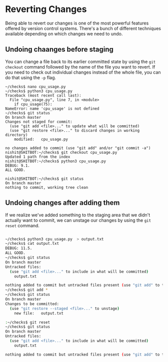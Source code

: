 <h1> Reverting Changes </h1>

Being able to revert our changes is one of
the most powerful features
offered by version control systems.
There's a bunch of different techniques available
depending on which changes we need to undo. 

<h2> Undoing chaanges before staging</h2>

You can change a file back to
its earlier committed state by using
the `git checkout` command
followed by the name of the file you want to revert. If you need to check out individual changes
instead of the whole file,
you can do that using the `-p` flag.


```shell
~/checks$ nano cpu_usage.py 
~/checks$ python3 cpu_usage.py 
Traceback (most recent call last):
  File "cpu_usage.py", line 7, in <module>
    if cpu_usage(75):
NameError: name 'cpu_usage' is not defined
~/checks$ git status 
On branch master
Changes not staged for commit:
  (use "git add <file>..." to update what will be committed)
  (use "git restore <file>..." to discard changes in working directory)
	modified:   cpu_usage.py

no changes added to commit (use "git add" and/or "git commit -a")
nishit@SHITBOT:~/checks$ git checkout cpu_usage.py
Updated 1 path from the index
nishit@SHITBOT:~/checks$ python3 cpu_usage.py 
DEBUG: 9.1.
ALL GOOD.

nishit@SHITBOT:~/checks$ git status 
On branch master
nothing to commit, working tree clean
```

<h2> Undoing changes after adding them </h2>

If we realize we've added something to
the staging area that we didn't actually want to commit,
we can unstage our changes
by using the `git reset` command. 

```sh

~/checks$ python3 cpu_usage.py  > output.txt
~/checks$ cat output.txt 
DEBUG: 11.5.
ALL GOOD.
~/checks$ git status 
On branch master
Untracked files:
  (use "git add <file>..." to include in what will be committed)
	output.txt

nothing added to commit but untracked files present (use "git add" to track)
~/checks$ git add *
~/checks$ git status 
On branch master
Changes to be committed:
  (use "git restore --staged <file>..." to unstage)
	new file:   output.txt

:~/checks$ git reset 
~/checks$ git status 
On branch master
Untracked files:
  (use "git add <file>..." to include in what will be committed)
	output.txt

nothing added to commit but untracked files present (use "git add" to track)
```
